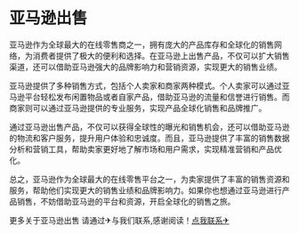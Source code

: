 # 亚马逊出售

亚马逊作为全球最大的在线零售商之一，拥有庞大的产品库存和全球化的销售网络，为消费者提供了极大的便利和选择。在亚马逊上出售产品，不仅可以扩大销售渠道，还可以借助亚马逊强大的品牌影响力和营销资源，实现更大的销售业绩。

亚马逊提供了多种销售方式，包括个人卖家和商家两种模式。个人卖家可以通过亚马逊平台轻松发布闲置物品或者自家产品，借助亚马逊的流量和信誉进行销售。而商家则可以通过亚马逊提供的专业服务，实现产品全球化销售和品牌推广。

通过亚马逊出售产品，不仅可以获得全球性的曝光和销售机会，还可以借助亚马逊的物流和客户服务，提升用户体验和忠诚度。而且，亚马逊提供了丰富的销售数据分析和营销工具，帮助卖家更好地了解市场和用户需求，实现精准营销和产品优化。

总之，亚马逊作为全球最大的在线零售平台之一，为卖家提供了丰富的销售资源和服务，帮助他们实现更大的销售业绩和品牌影响力。如果你也想通过亚马逊进行产品销售，不妨借助亚马逊的平台和资源，开启全球化的销售之旅。

更多关于亚马逊出售 请通过✈与我们联系,感谢阅读！[点我联系✈](https://mail.G208.com)